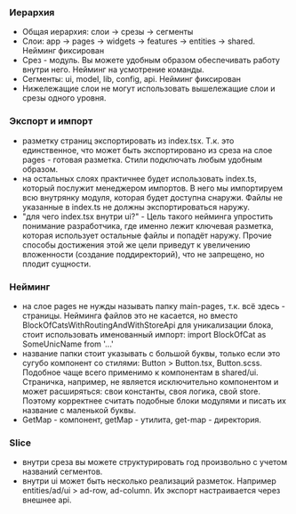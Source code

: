 ### Иерархия

- Общая иерархия: слои -> срезы -> сегменты
- Слои: app -> pages -> widgets -> features -> entities -> shared. Нейминг фиксирован
- Срез - модуль. Вы можете удобным образом обеспечивать работу внутри него. Нейминг на усмотрение команды.
- Сегменты: ui, model, lib, config, api. Нейминг фиксирован
- Нижележащие слои не могут использовать вышележащие слои и срезы одного уровня.

### Экспорт и импорт

- разметку страниц экспортировать из index.tsx.
  Т.к. это единственное, что может быть экспортировано из среза на слое pages - готовая разметка.
  Стили подключать любым удобным образом.
- на остальных слоях практичнее будет использовать index.ts, который послужит менеджером импортов.
  В него мы импортируем всю внутрянку модуля, которая будет доступна снаружи.
  Файлы не указанные в index.ts не должны экспортироваться наружу.
- "для чего index.tsx внутри ui?" - Цель такого нейминга упростить понимание разработчика, где именно лежит ключевая разметка, которая использует остальные файлы и попадёт наружу. Прочие способы достижения этой же цели приведут к увеличению вложенности (создание поддиректорий), что не запрещено, но плодит сущности.

### Нейминг

- на слое pages не нужды называть папку main-pages, т.к. всё здесь - страницы.
  Нейминга файлов это не касается, но вместо BlockOfCatsWithRoutingAndWithStoreApi для уникализации блока, стоит использовать именованный импорт:
  import BlockOfCat as SomeUnicName from '...'
- название папки стоит указывать с большой буквы, только если это сугубо компонент со стилями:
  Button > Button.tsx, Button.scss.
  Подобное чаще всего применимо к компонентам в shared/ui.
  Страничка, например, не является исключительно компонентом и может расширяться: свои константы, своя логика, свой store.
  Поэтому корректнее считать подобные блоки модулями и писать их название с маленькой буквы.
- GetMap - компонент, getMap - утилита, get-map - директория.

### Slice

- внутри среза вы можете структурировать год произвольно с учетом названий сегментов.
- внутри ui может быть несколько реализаций разметок. Например entities/ad/ui > ad-row, ad-column. Их экспорт настраивается через внешнее api.
